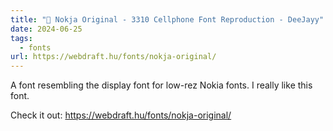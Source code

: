 ```yaml
---
title: "🔗 Nokja Original - 3310 Cellphone Font Reproduction - DeeJayy"
date: 2024-06-25
tags:
  - fonts
url: https://webdraft.hu/fonts/nokja-original/
---
```


A font resembling the display font for low-rez Nokia fonts. I really like this font.

Check it out: https://webdraft.hu/fonts/nokja-original/
